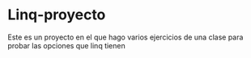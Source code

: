 # Linq-proyecto
Este es un proyecto en el que hago varios ejercicios de una clase para probar las opciones que linq tienen
